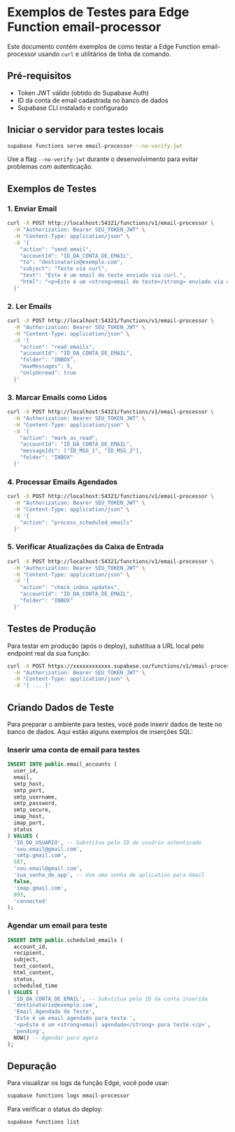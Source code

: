 # Exemplos de Testes para Edge Function email-processor

Este documento contém exemplos de como testar a Edge Function email-processor usando `curl` e utilitários de linha de comando.

## Pré-requisitos

- Token JWT válido (obtido do Supabase Auth)
- ID da conta de email cadastrada no banco de dados
- Supabase CLI instalado e configurado

## Iniciar o servidor para testes locais

```bash
supabase functions serve email-processor --no-verify-jwt
```

Use a flag `--no-verify-jwt` durante o desenvolvimento para evitar problemas com autenticação.

## Exemplos de Testes

### 1. Enviar Email

```bash
curl -X POST http://localhost:54321/functions/v1/email-processor \
  -H "Authorization: Bearer SEU_TOKEN_JWT" \
  -H "Content-Type: application/json" \
  -d '{
    "action": "send_email",
    "accountId": "ID_DA_CONTA_DE_EMAIL",
    "to": "destinatario@exemplo.com",
    "subject": "Teste via curl",
    "text": "Este é um email de teste enviado via curl.",
    "html": "<p>Este é um <strong>email de teste</strong> enviado via curl.</p>"
  }'
```

### 2. Ler Emails

```bash
curl -X POST http://localhost:54321/functions/v1/email-processor \
  -H "Authorization: Bearer SEU_TOKEN_JWT" \
  -H "Content-Type: application/json" \
  -d '{
    "action": "read_emails",
    "accountId": "ID_DA_CONTA_DE_EMAIL",
    "folder": "INBOX",
    "maxMessages": 5,
    "onlyUnread": true
  }'
```

### 3. Marcar Emails como Lidos

```bash
curl -X POST http://localhost:54321/functions/v1/email-processor \
  -H "Authorization: Bearer SEU_TOKEN_JWT" \
  -H "Content-Type: application/json" \
  -d '{
    "action": "mark_as_read",
    "accountId": "ID_DA_CONTA_DE_EMAIL",
    "messageIds": ["ID_MSG_1", "ID_MSG_2"],
    "folder": "INBOX"
  }'
```

### 4. Processar Emails Agendados

```bash
curl -X POST http://localhost:54321/functions/v1/email-processor \
  -H "Authorization: Bearer SEU_TOKEN_JWT" \
  -H "Content-Type: application/json" \
  -d '{
    "action": "process_scheduled_emails"
  }'
```

### 5. Verificar Atualizações da Caixa de Entrada

```bash
curl -X POST http://localhost:54321/functions/v1/email-processor \
  -H "Authorization: Bearer SEU_TOKEN_JWT" \
  -H "Content-Type: application/json" \
  -d '{
    "action": "check_inbox_updates",
    "accountId": "ID_DA_CONTA_DE_EMAIL",
    "folder": "INBOX"
  }'
```

## Testes de Produção

Para testar em produção (após o deploy), substitua a URL local pelo endpoint real da sua função:

```bash
curl -X POST https://xxxxxxxxxxxx.supabase.co/functions/v1/email-processor \
  -H "Authorization: Bearer SEU_TOKEN_JWT" \
  -H "Content-Type: application/json" \
  -d '{ ... }'
```

## Criando Dados de Teste

Para preparar o ambiente para testes, você pode inserir dados de teste no banco de dados. Aqui estão alguns exemplos de inserções SQL:

### Inserir uma conta de email para testes

```sql
INSERT INTO public.email_accounts (
  user_id, 
  email, 
  smtp_host, 
  smtp_port, 
  smtp_username, 
  smtp_password, 
  smtp_secure, 
  imap_host, 
  imap_port, 
  status
) VALUES (
  'ID_DO_USUARIO', -- Substitua pelo ID do usuário autenticado
  'seu.email@gmail.com',
  'smtp.gmail.com',
  587,
  'seu.email@gmail.com',
  'sua_senha_de_app', -- Use uma senha de aplicativo para Gmail
  false,
  'imap.gmail.com',
  993,
  'connected'
);
```

### Agendar um email para teste

```sql
INSERT INTO public.scheduled_emails (
  account_id, 
  recipient, 
  subject, 
  text_content, 
  html_content, 
  status, 
  scheduled_time
) VALUES (
  'ID_DA_CONTA_DE_EMAIL', -- Substitua pelo ID da conta inserida
  'destinatario@exemplo.com',
  'Email Agendado de Teste',
  'Este é um email agendado para teste.',
  '<p>Este é um <strong>email agendado</strong> para teste.</p>',
  'pending',
  NOW() -- Agendar para agora
);
```

## Depuração

Para visualizar os logs da função Edge, você pode usar:

```bash
supabase functions logs email-processor
```

Para verificar o status do deploy:

```bash
supabase functions list
``` 